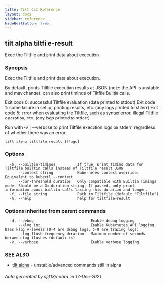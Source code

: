 ```yaml
---
title: Tilt CLI Reference
layout: docs
sidebar: reference
hideEditButton: true
---
```

## tilt alpha tiltfile-result

Exec the Tiltfile and print data about execution

### Synopsis

Exec the Tiltfile and print data about execution.

By default, prints Tiltfile execution results as JSON (note: the API is unstable and may change); can also print timings of Tiltfile Builtin calls.

Exit code 0: successful Tiltfile evaluation (data printed to stdout)
Exit code 1: some failure in setup, printing results, etc. (any logs printed to stderr)
Exit code 5: error when evaluating the Tiltfile, such as syntax error, illegal Tiltfile operation, etc. (any logs printed to stderr)

Run with -v | --verbose to print Tiltfile execution logs on stderr, regardless of whether there was an error.

```
tilt alpha tiltfile-result [flags]
```

### Options

```
  -b, --builtin-timings          If true, print timing data for Tiltfile builtin calls instead of Tiltfile result JSON
      --context string           Kubernetes context override. Equivalent to kubectl --context
      --dur-threshold duration   Only compatible with Builtin Timings mode. Should be a Go duration string. If passed, only print information about builtin calls lasting this duration and longer.
  -f, --file string              Path to Tiltfile (default "Tiltfile")
  -h, --help                     help for tiltfile-result
```

### Options inherited from parent commands

```
  -d, --debug                          Enable debug logging
      --klog int                       Enable Kubernetes API logging. Uses klog v-levels (0-4 are debug logs, 5-9 are tracing logs)
      --log-flush-frequency duration   Maximum number of seconds between log flushes (default 5s)
  -v, --verbose                        Enable verbose logging
```

### SEE ALSO

* [tilt alpha](tilt_alpha.html)	 - unstable/advanced commands still in alpha

###### Auto generated by spf13/cobra on 17-Dec-2021

